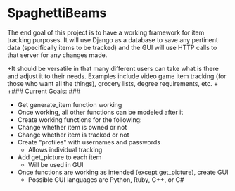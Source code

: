 # SpaghettiBeams #
  
  The end goal of this project is to have a working framework for item tracking purposes. It will use Django as a database to save any pertinent data (specifically items to be tracked) and the GUI will use HTTP calls to that server for any changes made.
  
+It should be versatile in that many different users can take what is there and adjust it to their needs. Examples include video game item tracking (for those who want all the things), grocery lists, degree requirements, etc.
 +
 +### Current Goals: ###
  * Get generate_item function working
   * Once working, all other functions can be modeled after it
  * Create working functions for the following:
   * Change whether item is owned or not
   * Change whether item is tracked or not
   * Create "profiles" with usernames and passwords
     * Allows individual tracking
 * Add get_picture to each item
   * Will be used in GUI
 * Once functions are working as intended (except get_picture), create GUI
   * Possible GUI languages are Python, Ruby, C++, or C#
